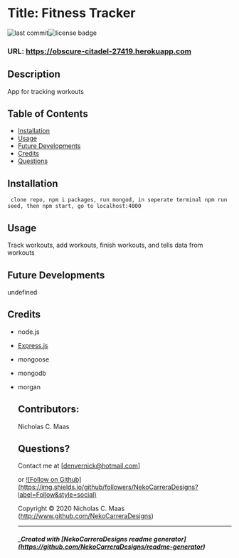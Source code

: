 
  # Title: Fitness Tracker

  ![last commit](https://img.shields.io/github/last-commit/NekoCarreraDesigns/fitness-tracker?style=flat-square)![license badge](https://img.shields.io/github/license/NekoCarreraDesigns/fitness-tracker?style=flat-square)

  ### URL: https://obscure-citadel-27419.herokuapp.com

  ## Description 
  
  App for tracking workouts

  ## Table of Contents 
   
  * [Installation](#installation)
  * [Usage](#usage)
  * [Future Developments](#futureDevelopments)
  * [Credits](#credits)
  * [Questions](#questions)
  
  ## Installation 
  ``  clone repo, npm i packages, run mongod, in seperate terminal npm run seed, then npm start, go to localhost:4000
  ``  
  ## Usage 
  
  Track workouts, add workouts, finish workouts, and tells data from workouts

  ## Future Developments

  undefined

  ## Credits

  * node.js

* [Express.js](https://www.npmjs.com/package/express)

* mongoose

* mongodb

* morgan

  ## Contributors: 
  
  Nicholas C. Maas

  ## Questions?

  Contact me at  [denvernick@hotmail.com]
  
  or [![Follow on Github] (https://img.shields.io/github/followers/NekoCarreraDesigns?label=Follow&style=social)](http://www.github.com/NekoCarreraDesigns)

  Copyright © 2020 Nicholas C. Maas (http://www.github.com/NekoCarreraDesigns)

  ---

  ##### _Created with [NekoCarreraDesigns readme generator] (https://github.com/NekoCarreraDesigns/readme-generator)

  